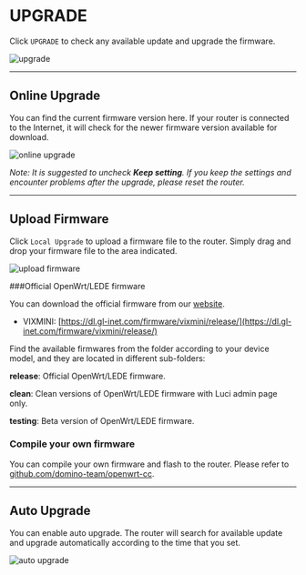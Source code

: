 # UPGRADE

Click `UPGRADE` to check any available update and upgrade the firmware.

![upgrade](https://static.gl-inet.com/docs/en/3/setup/vixmini/upgrade/firmware.jpg)



---

## Online Upgrade

You can find the current firmware version here. If your router is connected to the Internet, it will check for the newer firmware version available for download.

![online upgrade](https://static.gl-inet.com/docs/en/3/setup/vixmini/upgrade/firmware1.jpg)



*Note: It is suggested to uncheck **Keep setting**. If you keep the settings and encounter problems after the upgrade, please reset the router.*



---

## Upload Firmware

Click `Local Upgrade` to upload a firmware file to the router. Simply drag and drop your firmware file to the area indicated.

![upload firmware](https://static.gl-inet.com/docs/en/3/setup/vixmini/upgrade/firmware2.jpg)



###Official OpenWrt/LEDE firmware

You can download the official firmware from our [website](https://dl.gl-inet.com/firmware/). 

- VIXMINI: [https://dl.gl-inet.com/firmware/vixmini/release/](https://dl.gl-inet.com/firmware/vixmini/release/)

Find the available firmwares from the folder according to your device model, and they are located in different sub-folders:

**release**: Official OpenWrt/LEDE firmware.

**clean**: Clean versions of OpenWrt/LEDE firmware with Luci admin page only.

**testing**: Beta version of OpenWrt/LEDE firmware.



### Compile your own firmware

You can compile your own firmware and flash to the router. Please refer to [github.com/domino-team/openwrt-cc](https://github.com/domino-team/openwrt-cc).



---

## Auto Upgrade

You can enable auto upgrade. The router will search for available update and upgrade automatically according to the time that you set.

![auto upgrade](https://static.gl-inet.com/docs/en/3/setup/vixmini/upgrade/firmware3.jpg)
